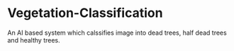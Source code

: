 # Vegetation-Classification
An AI based system which calssifies image into dead trees, half dead trees and healthy trees.
